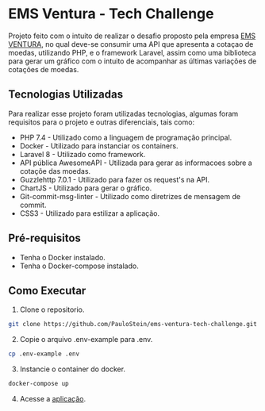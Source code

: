 # EMS Ventura - Tech Challenge

Projeto feito com o intuito de realizar o desafio proposto pela empresa [EMS VENTURA](https://github.com/emsventura/tech_challenge), no qual deve-se consumir uma API que apresenta a cotaçao de moedas, utilizando PHP, e o framework Laravel, assim como uma biblioteca para gerar um gráfico com o intuito de acompanhar as últimas variações de cotações de moedas.

## Tecnologias Utilizadas

Para realizar esse projeto foram utilizadas tecnologias, algumas foram requisitos para o projeto e outras diferenciais, tais como:

- PHP 7.4 - Utilizado como a linguagem de programação principal.
- Docker - Utilizado para instanciar os containers.
- Laravel 8 - Utilizado como framework.
- API pública AwesomeAPI - Utilizada para gerar as informacoes sobre a cotaçõe das moedas.
- Guzzlehttp 7.0.1 - Utilizado para fazer os request's na API.
- ChartJS - Utilizado para gerar o gráfico.
- Git-commit-msg-linter - Utilizado como diretrizes de mensagem de commit.
- CSS3 - Utilizado para estilizar a aplicação.

## Pré-requisitos

- Tenha o Docker instalado.
- Tenha o Docker-compose instalado.

## Como Executar

1. Clone o repositorio.

```bash
git clone https://github.com/PauloStein/ems-ventura-tech-challenge.git
 ```

2. Copie o arquivo .env-example para .env.
 ```bash
 cp .env-example .env
 ```
3. Instancie o container do docker.

 ```bash
 docker-compose up
  ```

4. Acesse a [aplicação](http://127.0.0.1:8000).

